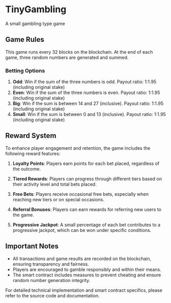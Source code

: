 # TinyGambling
A small gambling type game

## Game Rules

This game runs every 32 blocks on the blockchain. At the end of each game, three random numbers are generated and summed.

### Betting Options

1. **Odd**: Win if the sum of the three numbers is odd. Payout ratio: 1:1.95 (including original stake)
2. **Even**: Win if the sum of the three numbers is even. Payout ratio: 1:1.95 (including original stake)
3. **Big**: Win if the sum is between 14 and 27 (inclusive). Payout ratio: 1:1.95 (including original stake)
4. **Small**: Win if the sum is between 0 and 13 (inclusive). Payout ratio: 1:1.95 (including original stake)

## Reward System

To enhance player engagement and retention, the game includes the following reward features:

1. **Loyalty Points**: Players earn points for each bet placed, regardless of the outcome.

2. **Tiered Rewards**: Players can progress through different tiers based on their activity level and total bets placed.

3. **Free Bets**: Players receive occasional free bets, especially when reaching new tiers or on special occasions.

4. **Referral Bonuses**: Players can earn rewards for referring new users to the game.

5. **Progressive Jackpot**: A small percentage of each bet contributes to a progressive jackpot, which can be won under specific conditions.


## Important Notes

- All transactions and game results are recorded on the blockchain, ensuring transparency and fairness.
- Players are encouraged to gamble responsibly and within their means.
- The smart contract includes measures to prevent cheating and ensure random number generation integrity.

For detailed technical implementation and smart contract specifics, please refer to the source code and documentation.